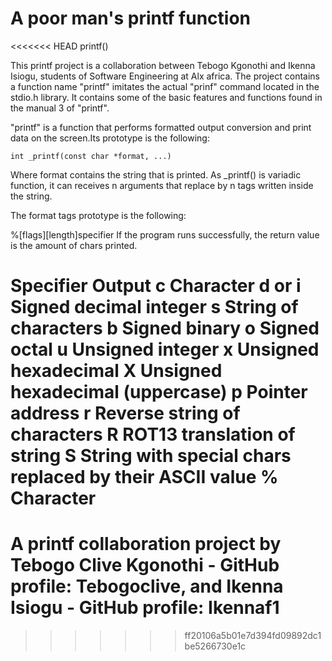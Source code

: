 # A poor man's printf function

<<<<<<< HEAD
printf()

This printf project is a collaboration between Tebogo Kgonothi and Ikenna Isiogu, students of Software Engineering at Alx africa. The project contains a function name "printf" imitates the actual "prinf" command located in the stdio.h library. It contains some of the basic features and functions found in the manual 3 of "printf".

"printf" is a function that performs formatted output conversion and print data on the screen.Its prototype is the following:

	int _printf(const char *format, ...)

Where format contains the string that is printed. As _printf() is variadic function, it can receives n arguments that replace by n tags written inside the string.

The format tags prototype is the following:

%[flags][length]specifier
If the program runs successfully, the return value is the amount of chars printed.

Specifier	Output
c	Character
d or i	Signed decimal integer
s	String of characters
b	Signed binary
o	Signed octal
u	Unsigned integer
x	Unsigned hexadecimal
X	Unsigned hexadecimal (uppercase)
p	Pointer address
r	Reverse string of characters
R	ROT13 translation of string
S	String with special chars replaced by their ASCII value
%	Character
=======
# A printf collaboration project by Tebogo Clive Kgonothi - GitHub profile: Tebogoclive, and Ikenna Isiogu - GitHub profile: Ikennaf1
>>>>>>> ff20106a5b01e7d394fd09892dc1be5266730e1c

